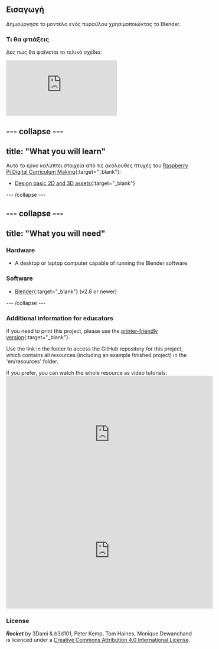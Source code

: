 ## Εισαγωγή

Δημιούργησε το μοντέλο ενός πυραύλου χρησιμοποιώντας το Blender.

### Τι θα φτιάξεις

Δες πώς θα φαίνεται το τελικό σχέδιο:

<div class="responsive-embed responsive-embed--video">
  <iframe class="responsive-embed__iframe" src="https://sketchfab.com/models/5660fd9d487e4175bd3b7d97c6277f39/embed" frameborder="0" allowvr allowfullscreen mozallowfullscreen="true" webkitallowfullscreen="true"></iframe>
</div>

## \--- collapse \---

## title: "What you will learn"

Αυτό το έργο καλύπτει στοιχεία από τις ακόλουθες πτυχές του [Raspberry Pi Digital Curriculum Making](http://rpf.io/curriculum){:target="_blank"}:

+ [Design basic 2D and 3D assets](https://curriculum.raspberrypi.org/design/creator/){:target="_blank"}

\--- /collapse \---

## \--- collapse \---

## title: "What you will need"

### Hardware

+ A desktop or laptop computer capable of running the Blender software

### Software

+ [Blender](https://www.blender.org/download/){:target="_blank"} (v2.8 or newer)

\--- /collapse \---

### Additional information for educators

If you need to print this project, please use the [printer-friendly version](https://projects.raspberrypi.org/en/projects/blender-rocket/print){:target="_blank"}.

Use the link in the footer to access the GitHub repository for this project, which contains all resources (including an example finished project) in the 'en/resources' folder.

If you prefer, you can watch the whole resource as video tutorials: <iframe width="560" height="315" src="https://www.youtube.com/embed/DhdjWn_0tYg" frameborder="0" allowfullscreen mark="crwd-mark"></iframe> <iframe width="560" height="315" src="https://www.youtube.com/embed/YojHaSjONTs" frameborder="0" allowfullscreen mark="crwd-mark"></iframe> 

### License

***Rocket*** by 3Dami & b3d101, Peter Kemp, Tom Haines, Monique Dewanchand is licenced under a [Creative Commons Attribution 4.0 International License](http://creativecommons.org/licenses/by-sa/4.0/).